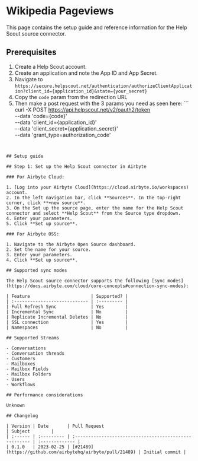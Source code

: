 # Wikipedia Pageviews

This page contains the setup guide and reference information for the Help Scout source connector.

## Prerequisites

1. Create a Help Scout account.
2. Create an application and note the App ID and App Secret.
3. Navigate to `https://secure.helpscout.net/authentication/authorizeClientApplication?client_id={application_id}&state={your_secret}`
4. Copy the `code` param from the redirection URL
5. Then make a post request with the 3 params you need as seen here: ```
curl -X POST https://api.helpscout.net/v2/oauth2/token \
 --data 'code={code}' \
 --data 'client_id={application_id}' \
 --data 'client_secret={application_secret}' \
 --data 'grant_type=authorization_code'
```


## Setup guide

## Step 1: Set up the Help Scout connector in Airbyte

### For Airbyte Cloud:

1. [Log into your Airbyte Cloud](https://cloud.airbyte.io/workspaces) account.
2. In the left navigation bar, click **Sources**. In the top-right corner, click **+new source**.
3. On the Set up the source page, enter the name for the Help Scout connector and select **Help Scout** from the Source type dropdown.
4. Enter your parameters.
5. Click **Set up source**.

### For Airbyte OSS:

1. Navigate to the Airbyte Open Source dashboard.
2. Set the name for your source.
3. Enter your parameters.
4. Click **Set up source**.

## Supported sync modes

The Help Scout source connector supports the following [sync modes](https://docs.airbyte.com/cloud/core-concepts#connection-sync-modes):

| Feature                       | Supported? |
| :---------------------------- | :--------- |
| Full Refresh Sync             | Yes        |
| Incremental Sync              | No         |
| Replicate Incremental Deletes | No         |
| SSL connection                | Yes        |
| Namespaces                    | No         |

## Supported Streams

- Conversations
- Conversation threads
- Customers
- Mailboxes
- Mailbox Fields
- Mailbox Folders
- Users
- Workflows

## Performance considerations

Unknown

## Changelog

| Version | Date       | Pull Request                                           | Subject        |
| :------ | :--------- | :----------------------------------------------------- | :------------- |
| 0.1.0   | 2023-02-25 | [#21489](https://github.com/airbytehq/airbyte/pull/21489) | Initial commit |

